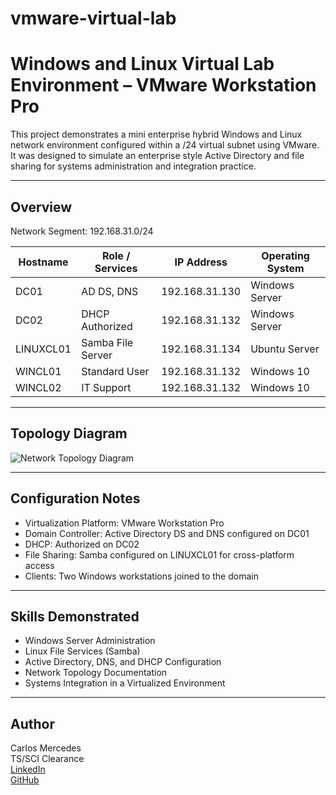 # vmware-virtual-lab
# Windows and Linux Virtual Lab Environment – VMware Workstation Pro

This project demonstrates a mini enterprise hybrid Windows and Linux network environment configured within a /24 virtual subnet using VMware. It was designed to simulate an enterprise style Active Directory and file sharing for systems administration and integration practice.

---

## Overview

Network Segment: 192.168.31.0/24

| Hostname     | Role / Services     | IP Address     | Operating System |
|---------------|---------------------|----------------|------------------|
| DC01          | AD DS, DNS          | 192.168.31.130 | Windows Server   |
| DC02          | DHCP Authorized     | 192.168.31.132 | Windows Server   |
| LINUXCL01     | Samba File Server   | 192.168.31.134 | Ubuntu Server    |
| WINCL01       | Standard User       | 192.168.31.132 | Windows 10       |
| WINCL02       | IT Support          | 192.168.31.132 | Windows 10       |

---

## Topology Diagram

![Network Topology Diagram](images/topology-diagram.png)

---

## Configuration Notes

- Virtualization Platform: VMware Workstation Pro  
- Domain Controller: Active Directory DS and DNS configured on DC01  
- DHCP: Authorized on DC02  
- File Sharing: Samba configured on LINUXCL01 for cross-platform access  
- Clients: Two Windows workstations joined to the domain  

---

## Skills Demonstrated

- Windows Server Administration  
- Linux File Services (Samba)  
- Active Directory, DNS, and DHCP Configuration  
- Network Topology Documentation  
- Systems Integration in a Virtualized Environment  

---

## Author

Carlos Mercedes  
TS/SCI Clearance  
[LinkedIn](https://linkedin.com/in/carlosmercedes98)  
[GitHub](https://github.com/CarlosAMercedes)

